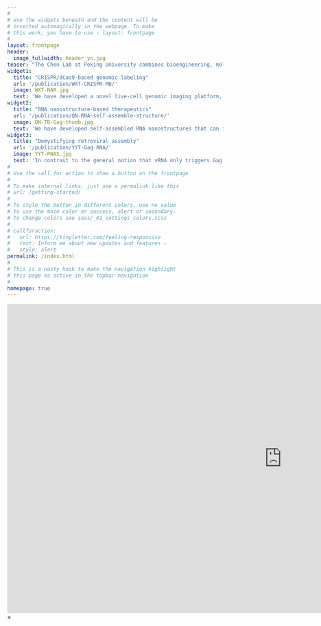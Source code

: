 ```yaml
---
#
# Use the widgets beneath and the content will be
# inserted automagically in the webpage. To make
# this work, you have to use › layout: frontpage
#
layout: frontpage
header:
  image_fullwidth: header_yc.jpg
teaser: "The Chen Lab at Peking University combines bioengineering, molecular biology, cell biology, fluorescence imaging, and nanotechnology to create novel nucleic acid-based methods for the detection and/or treatment of human diseases such as cancer and infectious diseases. Specific research interests include (i) Developing highly biostable and sensitive nucleic-acid nanodevices for intracellular analysis of RNA and chromatin dynamics that are key regulators of cellular physiology and pathogenesis; (ii) Constructing self-assembled RNA nanostructure-based therapeutics; (iii) Demystifying the role of viral and host cellular RNAs in retroviral assembly using advanced imaging techniques. Research in the Chen lab is currently supported by the National Key R&D Program of China and the National Natural Science Foundation of China.<br/><br/><strong>Interested in joining the lab?</strong><br/><br/><strong>We have opportunities for postdoctoral researchers, PhD students, and undergraduate students.</strong><br/><br/>For inquiries email: chenak@pku.edu.cn"
widget1:
  title: "CRISPR/dCas9-based genomic labeling"
  url: '/publication/WXT-CRISPR-MB/'
  image: WXT-NAR.jpg
  text: 'We have developed a novel live-cell genomic imaging platform, termed CRISPR/MB, which comprises dCas9, an MB, and an sgRNA engineered with an MB target sequence in the stem–loop 2 region, and demonstrated its capacity for quantitative, dynamic and dual-color analysis of genomic loci in human cells.'
widget2:
  title: "RNA nanostructure-based therapeutics"
  url: '/publication/QN-RNA-self-assemble-structure/'
  image: QN-TB-Gag-thumb.jpg
  text: 'We have developed self-assembled RNA nanostructures that can inhibit HIV-1 virus assembly, achieved through hybridization of multiple artificial small RNAs with a stem–loop structure (STL) that we identify as a prominent ligand of Gag that can inhibit virus particle production via STL-Gag interactions.'
widget3:
  title: "Demystifying retroviral assembly"
  url: '/publication/YYT-Gag-RNA/'
  image: YYT-PNAS.jpg
  text: 'In contrast to the general notion that vRNA only triggers Gag assembly and is dispensable for subsequent assembly, we found that vRNA is indispensable throughout assembly, scaffolding the formation of assembly intermediates and maintaining their architectures via balancing of external forces acting on the assembly environment.'
#
# Use the call for action to show a button on the frontpage
#
# To make internal links, just use a permalink like this
# url: /getting-started/
#
# To style the button in different colors, use no value
# to use the main color or success, alert or secondary.
# To change colors see sass/_01_settings_colors.scss
#
# callforaction:
#   url: https://tinyletter.com/feeling-responsive
#   text: Inform me about new updates and features ›
#   style: alert
permalink: /index.html
#
# This is a nasty hack to make the navigation highlight
# this page as active in the topbar navigation
#
homepage: true
---
```



<div id="videoModal" class="reveal-modal large" data-reveal="">
  <div class="flex-video widescreen vimeo" style="display: block;">
    <iframe width="1280" height="720" src="https://www.youtube.com/embed/3b5zCFSmVvU" frameborder="0" allowfullscreen></iframe>
  </div>
  <a class="close-reveal-modal">&#215;</a>
</div>
